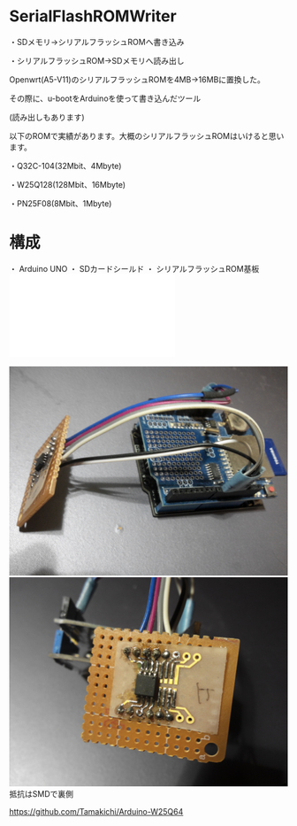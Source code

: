 # SerialFlashROMWriter
・SDメモリ→シリアルフラッシュROMへ書き込み

・シリアルフラッシュROM→SDメモリへ読み出し

Openwrt(A5-V11)のシリアルフラッシュROMを4MB→16MBに置換した。

その際に、u-bootをArduinoを使って書き込んだツール

(読み出しもあります)

 以下のROMで実績があります。大概のシリアルフラッシュROMはいけると思います。

 ・Q32C-104(32Mbit、4Mbyte)

 ・W25Q128(128Mbit、16Mbyte)

 ・PN25F08(8Mbit、1Mbyte)


# 構成
・ Arduino UNO
・ SDカードシールド
・ シリアルフラッシュROM基板
  ![回路図](Schematic.pdf)
 
  ![全体図](ALL.JPG)
  ![rom](ROM.JPG)
  抵抗はSMDで裏側
  
  https://github.com/Tamakichi/Arduino-W25Q64
  
 
